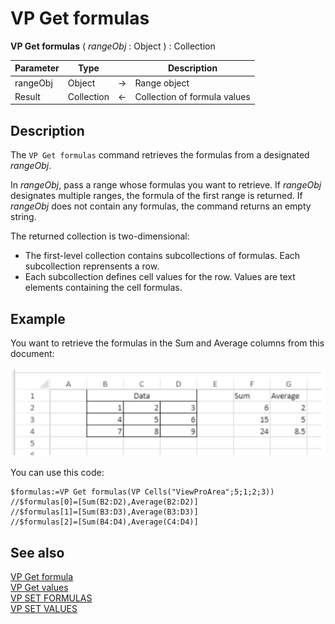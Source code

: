 # VP Get formulas


**VP Get formulas** ( *rangeObj* : Object ) : Collection



|Parameter|Type| |Description|
|---|---|---|---|
|rangeObj  |Object|->|Range object|
|Result  |Collection|<-|Collection of formula values|

## Description

The `VP Get formulas` command retrieves the formulas from a designated *rangeObj*.

In *rangeObj*, pass a range whose formulas you want to retrieve. If *rangeObj* designates multiple ranges, the formula of the first range is returned. If *rangeObj* does not contain any formulas, the command returns an empty string.

The returned collection is two-dimensional:

* The first-level collection contains subcollections of formulas. Each subcollection reprensents a row.
* Each subcollection defines cell values for the row. Values are text elements containing the cell formulas.

## Example

You want to retrieve the formulas in the Sum and Average columns from this document:

![](../images/cmd_vpGetFormulas.PNG)

You can use this code:

```4d
$formulas:=VP Get formulas(VP Cells("ViewProArea";5;1;2;3))
//$formulas[0]=[Sum(B2:D2),Average(B2:D2)]
//$formulas[1]=[Sum(B3:D3),Average(B3:D3)]
//$formulas[2]=[Sum(B4:D4),Average(C4:D4)]
```

## See also

[VP Get formula](VP%20Get%20formula.md)<br/>
[VP Get values](VP%20Get%20values.md)<br/>
[VP SET FORMULAS](VP%20SET%20FORMULAS.md)<br/>
[VP SET VALUES](VP%20SET%20VALUES.md)